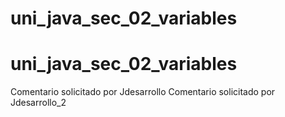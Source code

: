 # uni_java_sec_02_variables
# uni_java_sec_02_variables
Comentario solicitado por Jdesarrollo
Comentario solicitado por Jdesarrollo_2

